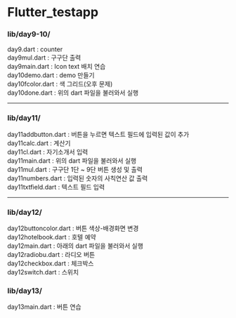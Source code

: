 # Flutter_testapp

### lib/day9-10/

day9.dart : counter
<br>
day9mul.dart : 구구단 출력
<br>
day9main.dart : Icon text 배치 연습
<br>
day10demo.dart : demo 만들기
<br>
day10fcolor.dart : 색 그리드(오후 문제)
<br>
day10done.dart : 위의 dart 파일을 불러와서 실행
<br>

---

### lib/day11/

day11addbutton.dart : 버튼을 누르면 텍스트 필드에 입력된 값이 추가
<br>
day11calc.dart : 계산기
<br>
day11cl.dart : 자기소개서 입력
<br>
day11main.dart : 위의 dart 파일을 불러와서 실행
<br>
day11mul.dart : 구구단 1단 ~ 9단 버튼 생성 및 출력
<br>
day11numbers.dart : 입력된 숫자의 사칙연산 값 출력
<br>
day11txtfield.dart : 텍스트 필드 입력
<br>

---

### lib/day12/

day12buttoncolor.dart : 버튼 색상-배경화면 변경
<br>
day12hotelbook.dart : 호텔 예약
<br>
day12main.dart : 아래의 dart 파일을 불러와서 실행
<br>
day12radiobu.dart : 라디오 버튼
<br>
day12checkbox.dart : 체크박스
<br>
day12switch.dart : 스위치
<br>

### lib/day13/

day13main.dart : 버튼 연습
